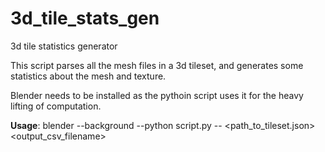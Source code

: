 # 3d_tile_stats_gen
3d tile statistics generator

This script parses all the mesh files in a 3d tileset, and generates some statistics about the mesh and texture.

Blender needs to be installed as the pythoin script uses it for the heavy lifting of computation.

**Usage**: blender --background --python script.py -- <path_to_tileset.json> <output_csv_filename>
